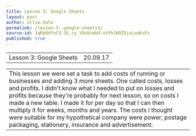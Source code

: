 ```yaml
---
title: Lesson 3: Google Sheets
layout: post
author: ollie.hale
permalink: /lesson-3:-google-sheets3/
source-id: 1qRp0dfvC3-3G_zy_YDoUcmkU-shYhJ60Z5joLooKxFs
published: true
---
```

<table>
  <tr>
    <td>Lesson 3: Google Sheets</td>
    <td>20.09.17</td>
  </tr>
</table>


<table>
  <tr>
    <td>This lesson we were set a task to add costs of running or businesses and adding 3 more sheets. One called costs, losses and profits. I didn't know what I needed to put on losses and profits because they're probably for next lesson, so on costs I made a new table. I made it for per day so that I can then multiply it for weeks, months and years. The costs I thought were suitable for my hypothetical company were power, postage packaging, stationery, insurance and advertisement.</td>
  </tr>
</table>
